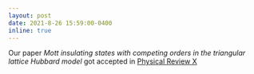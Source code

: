 ```yaml
---
layout: post
date: 2021-8-26 15:59:00-0400
inline: true
---
```


Our paper  <i> Mott insulating states with competing orders in the triangular lattice Hubbard model
</i> got accepted in <a href="https://journals.aps.org/prx/accepted/5f072K1eQ691150114364de4a416076e728a01e6b">Physical Review X</a>
